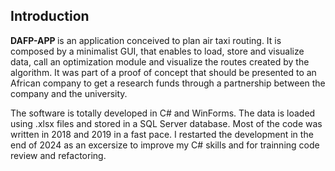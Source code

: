 ## Introduction

<b> DAFP-APP </b> is an application conceived to plan air taxi routing.  It is composed by a minimalist GUI, that enables to load, store and visualize data, call an optimization module and visualize the routes created by the algorithm. It was part of a proof of concept that should be presented to an African company to get a research funds through a partnership between the company and the university. 

The software is totally developed in C# and WinForms. The data is loaded using .xlsx files and stored in a SQL Server database. Most of the code was written in 2018 and 2019 in a fast pace. I restarted the development in the end of 2024 as an excersize to improve my C# skills and for trainning code review and refactoring.
